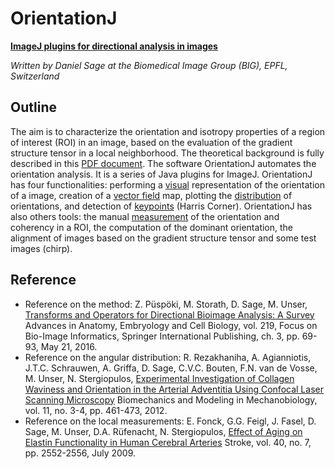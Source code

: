 OrientationJ
============

[**ImageJ plugins for directional analysis in images**](http://bigwww.epfl.ch/demo/orientation/)

_Written by Daniel Sage at the Biomedical Image Group (BIG), EPFL, Switzerland_

## Outline
The aim is to characterize the orientation and isotropy properties of a region of interest (ROI) in an image, based on the evaluation of the gradient structure tensor in a local neighborhood. 
The theoretical background is fully described in this [PDF document](http://bigwww.epfl.ch/demo/orientationj/theoretical-background.pdf). 
The software OrientationJ automates the orientation analysis. It is a series of Java plugins for ImageJ. 
OrientationJ has four functionalities: 
performing a [visual](http://bigwww.epfl.ch/demo/orientationj/#analysis) representation of the orientation of a image, creation of a [vector field](http://bigwww.epfl.ch/demo/orientationj/#vector) map, plotting the [distribution](http://bigwww.epfl.ch/demo/orientationj/#dist) of orientations, and detection of [keypoints](http://bigwww.epfl.ch/demo/orientationj/#corner)</a> (Harris Corner). 
OrientationJ has also others tools: the manual [measurement](http://bigwww.epfl.ch/demo/orientationj/#measure) of the orientation and coherency in a ROI, the computation of the dominant orientation, the alignment of images based on the gradient structure tensor and some test images (chirp).

## Reference
* Reference on the method: Z. Püspöki, M. Storath, D. Sage, M. Unser, [Transforms and Operators for Directional Bioimage Analysis: A Survey](http://bigwww.epfl.ch/publications/puespoeki1603.html) Advances in Anatomy, Embryology and Cell Biology, vol. 219, Focus on Bio-Image Informatics, Springer International Publishing, ch. 3, pp. 69-93, May 21, 2016.
* Reference on the angular distribution: R. Rezakhaniha, A. Agianniotis, J.T.C. Schrauwen, A. Griffa, D. Sage, C.V.C. Bouten, F.N. van de Vosse, M. Unser, N. Stergiopulos, [Experimental Investigation of Collagen Waviness and Orientation in the Arterial Adventitia Using Confocal Laser Scanning Microscopy](http://bigwww.epfl.ch/publications/rezakhaniha1201.html) Biomechanics and Modeling in Mechanobiology, vol. 11, no. 3-4, pp. 461-473, 2012.
* Reference on the local measurements: E. Fonck, G.G. Feigl, J. Fasel, D. Sage, M. Unser, D.A. Rüfenacht, N. Stergiopulos, [Effect of Aging on Elastin Functionality in Human Cerebral Arteries](http://bigwww.epfl.ch/publications/fonck0901.html) Stroke, vol. 40, no. 7, pp. 2552-2556, July 2009.

